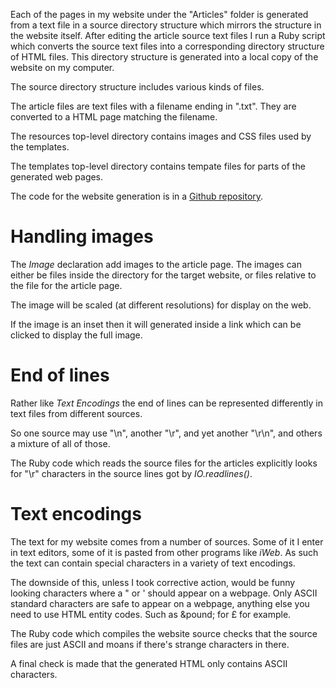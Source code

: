 Each of the pages in my website under the "Articles" folder is
generated from a text file in a source directory structure
which mirrors the structure in the website itself.  After
editing the article source text files I run a Ruby script
which converts the source text files into a corresponding
directory structure of HTML files.  This directory structure
is generated into a local copy of the website on my computer.

The source directory structure includes various kinds of files.

The article files are text files with a filename ending in
".txt".  They are converted to a HTML page matching the
filename.

The resources top-level directory contains images and CSS files used
by the templates.

The templates top-level directory contains tempate files for parts of
the generated web pages.

The code for the website generation is in a
[Github repository](https://github.com/kickaha2019/website).

# Handling images
The *Image* declaration add images to the article page.
The images can either be files inside the directory for the
target website, or files relative to the file for the article page.

The image will be scaled (at different resolutions) for display
on the web.

If the image is an inset then it will
generated inside a link which can be clicked to display the full
image.

# End of lines
Rather like *Text Encodings* the end of lines
can be represented differently in text files from different
sources.

So one source may use "\n", another "\r", and yet
another "\r\n", and others a mixture of all of those.

The Ruby code which reads the source files for the articles
explicitly looks for "\r" characters in the source lines
got by *IO.readlines()*.

# Text encodings
The text for my website comes from a number of sources.
Some of it I enter in text editors, some of it is pasted
from other programs like *iWeb*.  As such the text can
contain special characters in a variety of text encodings.

The downside of this, unless I took corrective action,
would be funny looking characters where a " or ' should
appear on a webpage.  Only ASCII standard characters are
safe to appear on a webpage, anything else you need to use
HTML entity codes.  Such as &amp;pound; for &pound; for example.

The Ruby code which compiles the website source checks
that the source files are just ASCII and moans if there's
strange characters in there.

A final check is made that the generated HTML only contains
ASCII characters.

